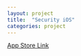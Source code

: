 ```yaml
---
layout: project
title:  "Security iOS"
categories: project
---
```

<a href="https://itunes.apple.com/us/app/security-password-manager-and-security-tips/id1252161851" target='\_blank'>App Store Link</a>
